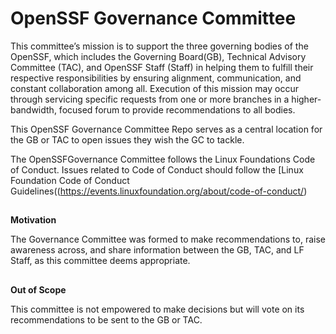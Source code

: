 # **OpenSSF Governance Committee**

This committee’s mission is to support the three governing bodies of the OpenSSF, which includes the Governing Board(GB), Technical Advisory Committee (TAC), and OpenSSF Staff (Staff) in helping them to fulfill their respective responsibilities by ensuring alignment, communication, and constant collaboration among all. Execution of this mission may occur through servicing specific requests from one or more branches in a higher-bandwidth, focused forum to provide recommendations to all bodies.

This OpenSSF Governance Committee Repo serves as a central location for the GB or TAC to open issues they wish the GC to tackle.

The OpenSSFGovernance Committee follows the Linux Foundations Code of Conduct. Issues related to Code of Conduct should follow the [Linux Foundation Code of Conduct Guidelines((https://events.linuxfoundation.org/about/code-of-conduct/)


## 
**Motivation**

The Governance Committee was formed to make recommendations to, raise awareness across, and share information between the GB, TAC, and LF Staff, as this committee deems appropriate. 

## 
**Out of Scope**

This committee is not empowered to make decisions but will vote on its recommendations to be sent to the GB or TAC.  

 

